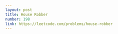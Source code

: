 ```yaml
---
layout: post
title: House Robber
number: 198
link: https://leetcode.com/problems/house-robber
---
```

